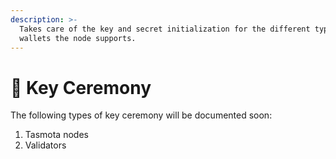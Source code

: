 ```yaml
---
description: >-
  Takes care of the key and secret initialization for the different types of
  wallets the node supports.
---
```


# 🔐 Key Ceremony

The following types of key ceremony will be documented soon:

1. Tasmota nodes
2. Validators
